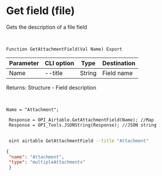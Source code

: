 ﻿---
sidebar_position: 5
---

# Get field (file)
 Gets the description of a file field


<br/>


`Function GetAttachmentField(Val Name) Export`

 | Parameter | CLI option | Type | Destination |
 |-|-|-|-|
 | Name | --title | String | Field name |

 
 Returns: Structure - Field description

<br/>




```bsl title="Code example"
Name = "Attachment";
 
 Response = OPI_Airtable.GetAttachmentField(Name); //Map
 Response = OPI_Tools.JSONString(Response); //JSON string
```
	


```sh title="CLI command example"
 
 oint airtable GetAttachmentField --title "Attachment"

```

```json title="Result"
{
 "name": "Attachment",
 "type": "multipleAttachments"
 }
```
